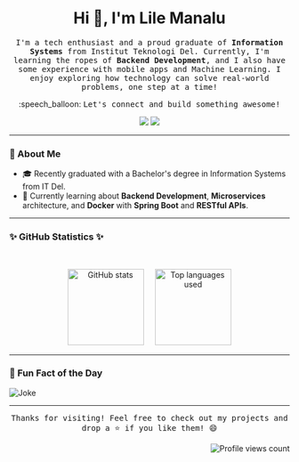 <h1 align="center">Hi 👋, I'm Lile Manalu</h1>

<p align="center">
  <samp>I'm a tech enthusiast and a proud graduate of <b>Information Systems</b> from Institut Teknologi Del. Currently, I'm learning the ropes of <b>Backend Development</b>, and I also have some experience with mobile apps and Machine Learning. I enjoy exploring how technology can solve real-world problems, one step at a time!</samp>
</p>

<p align="center">:speech_balloon: <samp>Let's connect and build something awesome!</samp></p>
<p align="center">
  <a href="mailto:lilemanalu207@gmail.com?subject=Hello%20Lile"><img src="https://img.shields.io/badge/Email-Contact%20Me!-informational?style=flat-square&logo=gmail&logoColor=white&color=FF69B4" /></a>
  <a href="https://www.linkedin.com/in/lile-manalu/"><img src="https://img.shields.io/badge/LinkedIn-Connect-blue?style=flat-square&logo=linkedin&logoColor=white&color=0077B5" /></a>
</p>

<hr/>

### 🚀 About Me
- 🎓 Recently graduated with a Bachelor's degree in Information Systems from IT Del.
- 🌱 Currently learning about **Backend Development**, **Microservices** architecture, and **Docker** with **Spring Boot** and **RESTful APIs**.

<hr/>

### :sparkles: GitHub Statistics :sparkles:
<br>
<p align="center">
  <img height="137px" src="https://github-readme-stats.vercel.app/api?username=lilemanalu&hide_title=true&hide_border=true&show_icons=true&include_all_commits=true&count_private=true&line_height=21&theme=radical&icon_color=FF4500" alt="GitHub stats" />
  &nbsp;&nbsp;&nbsp;
  <img height="137px" src="https://github-readme-stats.vercel.app/api/top-langs/?username=lilemanalu&hide=html&hide_title=true&hide_border=true&layout=compact&langs_count=8&theme=radical" alt="Top languages used" />
</p>

<hr/>

### 🎉 Fun Fact of the Day
![Joke](https://readme-jokes.vercel.app/api)

<hr/>

<p align="center"><samp>Thanks for visiting! Feel free to check out my projects and drop a ⭐ if you like them! 😄</samp></p>

<p align="right">
<img src="https://komarev.com/ghpvc/?username=lilemanalu&style=plastic&label=Profile+views" alt="Profile views count" />
</p>
